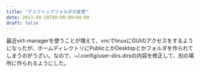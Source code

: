 ```yaml
---
title: "デスクトップフォルダの変更"
date: 2013-09-20T09:00:00+09:00
draft: false
---
```

最近virt-managerを使うことが増えて、vncでlinuxにGUIのアクセスをするようになったが、ホームディレクトリにPublicとかDesktopとかフォルダを作られてしまうのがうざい。なので、~/.config/user-dirs.dirsの内容を修正して、別の場所に作られるようにした。